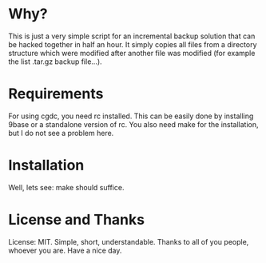 Why?
====

This is just a very simple script for
an incremental backup solution that can
be hacked together in half an hour.
It simply copies all files from a directory
structure which were modified after another
file was modified (for example the list .tar.gz backup file…).

Requirements
============

For using cgdc, you need rc installed. This can
be easily done by installing 9base or a standalone
version of rc.
You also need make for the installation, but I do not
see a problem here.

Installation
============

Well, lets see:
	make
should suffice.

License and Thanks
==================
License: MIT. Simple, short, understandable.
Thanks to all of you people, whoever you are.
Have a nice day.
